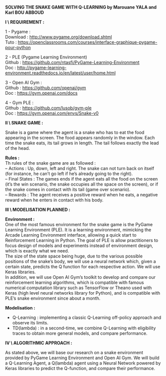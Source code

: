 <b>SOLVING THE SNAKE GAME WITH Q-LEARNING
by Marouane YALA and Karl BOU ABBOUD</b>


<b>I \ REQUIREMENT :</b>

1 - Pygame : <br>
Download : http://www.pygame.org/download.shtml <br>
Tuto : https://openclassrooms.com/courses/interface-graphique-pygame-pour-python 

2 - PLE (Pygame Learning Environment) <br>
Github : https://github.com/ntasfi/PyGame-Learning-Environment <br>
Doc : http://pygame-learning-environment.readthedocs.io/en/latest/user/home.html

3 - Open AI Gym : <br>
Github : https://github.com/openai/gym <br>
Doc : https://gym.openai.com/docs 

4 - Gym PLE : <br>
Github : https://github.com/lusob/gym-ple <br>
Doc : https://gym.openai.com/envs/Snake-v0


<b>II \ SNAKE GAME :</b>

Snake is a game where the agent is a snake who has to eat the food appearing in the screen.
The food appears randomly in the window. Each time the snake eats, its tail grows in
length. The tail follows exactly the lead of the head.

<b>Rules :</b> <br>
Th rules of the snake game are as followed : <br>
– Actions : Up, down, left and right. The snake can not turn back on itself (for instance,
he can’t go left if he’s already going to the right). <br>
– Final States : The games ends if the agent eats all the food on the screen (it’s the
win scenario, the snake occupies all the space on the screen), or if the snake comes in
contact with its tail (game over scenario). <br>
– Rewards : The agent receives a positive reward when he eats, a negative reward when
he enters in contact with his body.


<b>III \ MODELISATION PLANNED :</b>

<b>Environment :</b> <br>
One of the most famous environment for the snake game is the PyGame Learning Environment
(PLE). It is a learning environment, mimicking the Arcade Learning Environment
interface, allowing a quick start to Reinforcement Learning in Python. The goal of PLE is
allow practitioners to focus design of models and experiments instead of environment design,
which is exactly what we need. <br>
The size of the state space being huge, due to the various possible positions of the snake’s
body, we will use a neural network which, given a certain state, predicts the Q function for
each respective action. We will use Keras libraries. <br>
In addition, we will use Open AI Gym’s toolkit to develop and compare our reinforcement
learning algorithms, which is compatible with famous numerical computation
library such as TensorFlow or Theano used with Keras (high level neural networks library
for Python), and is compatible with PLE’s snake environment since about a month.

<b>Modelisation :</b> <br>
- Q-Learning : implementing a classic Q-Learning off-policy approach and observe its
limits. <br>
- TD(lambda) : in a second-time, we combine Q-Learning with eligibility traces to obtain
more general models, and compare performance.


<b>IV \ ALGORITHMIC APPROACH :</b>

As stated above, we will base our research on a snake environment provided by PyGame
Learning Environment and Open AI Gym. We will build a Q-Learning Agent, a Q(lambda) agent
using a Neural Network powered by Keras libraries to predict the Q-function, and compare
their performance.